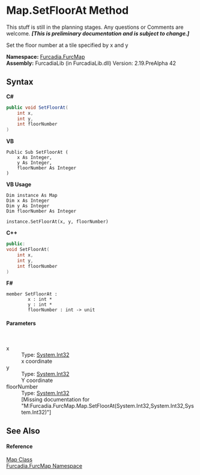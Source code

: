 # Map.SetFloorAt Method 
This stuff is still in the planning stages. Any questions or Comments are welcome. _**\[This is preliminary documentation and is subject to change.\]**_

Set the floor number at a tile specified by x and y

**Namespace:**&nbsp;<a href="N_Furcadia_FurcMap">Furcadia.FurcMap</a><br />**Assembly:**&nbsp;FurcadiaLib (in FurcadiaLib.dll) Version: 2.19.PreAlpha 42

## Syntax

**C#**<br />
``` C#
public void SetFloorAt(
	int x,
	int y,
	int floorNumber
)
```

**VB**<br />
``` VB
Public Sub SetFloorAt ( 
	x As Integer,
	y As Integer,
	floorNumber As Integer
)
```

**VB Usage**<br />
``` VB Usage
Dim instance As Map
Dim x As Integer
Dim y As Integer
Dim floorNumber As Integer

instance.SetFloorAt(x, y, floorNumber)
```

**C++**<br />
``` C++
public:
void SetFloorAt(
	int x, 
	int y, 
	int floorNumber
)
```

**F#**<br />
``` F#
member SetFloorAt : 
        x : int * 
        y : int * 
        floorNumber : int -> unit 

```


#### Parameters
&nbsp;<dl><dt>x</dt><dd>Type: <a href="http://msdn2.microsoft.com/en-us/library/td2s409d" target="_blank">System.Int32</a><br />x coordinate</dd><dt>y</dt><dd>Type: <a href="http://msdn2.microsoft.com/en-us/library/td2s409d" target="_blank">System.Int32</a><br />Y coordinate</dd><dt>floorNumber</dt><dd>Type: <a href="http://msdn2.microsoft.com/en-us/library/td2s409d" target="_blank">System.Int32</a><br />\[Missing <param name="floorNumber"/> documentation for "M:Furcadia.FurcMap.Map.SetFloorAt(System.Int32,System.Int32,System.Int32)"\]</dd></dl>

## See Also


#### Reference
<a href="T_Furcadia_FurcMap_Map">Map Class</a><br /><a href="N_Furcadia_FurcMap">Furcadia.FurcMap Namespace</a><br />